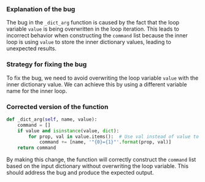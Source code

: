 ### Explanation of the bug
The bug in the `_dict_arg` function is caused by the fact that the loop variable `value` is being overwritten in the loop iteration. This leads to incorrect behavior when constructing the `command` list because the inner loop is using `value` to store the inner dictionary values, leading to unexpected results.

### Strategy for fixing the bug
To fix the bug, we need to avoid overwriting the loop variable `value` with the inner dictionary value. We can achieve this by using a different variable name for the inner loop. 

### Corrected version of the function
```python
def _dict_arg(self, name, value):
    command = []
    if value and isinstance(value, dict):
        for prop, val in value.items():  # Use val instead of value to store inner dictionary value
            command += [name, '"{0}={1}"'.format(prop, val)]
    return command
```

By making this change, the function will correctly construct the `command` list based on the input dictionary without overwriting the loop variable. This should address the bug and produce the expected output.